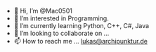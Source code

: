 - 👋 Hi, I’m @Mac0501
- 👀 I’m interested in Programming.
- 🌱 I’m currently learning Python, C++, C#, Java
- 💞️ I’m looking to collaborate on ...
- 📫 How to reach me ... lukas@archipunktur.de

<!---
Mac0501/Mac0501 is a ✨ special ✨ repository because its `README.md` (this file) appears on your GitHub profile.
You can click the Preview link to take a look at your changes.
--->
